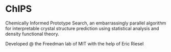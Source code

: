 # ChIPS 

Chemically Informed Prototype Search, an embarrassingly parallel algorithm for interpretable crystal structure prediction using statistical analysis and density functional theory. 

Developed @ the Freedman lab of MIT with the help of Eric Riesel

